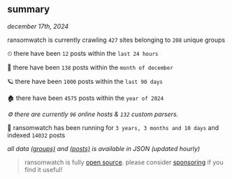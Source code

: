 
## summary
_december 17th, 2024_

ransomwatch is currently crawling `427` sites belonging to `208` unique groups

⏲ there have been `12` posts within the `last 24 hours`

🦈 there have been `138` posts within the `month of december`

🪐 there have been `1000` posts within the `last 90 days`

🏚 there have been `4575` posts within the `year of 2024`

_⚙️ there are currently `96` online hosts & `132` custom parsers._

🦕 ransomwatch has been running for `3 years, 3 months and 10 days` and indexed `14032` posts

_all data  [(groups)](http://ransomwhat.telemetry.ltd/groups) and [(posts)](http://ransomwhat.telemetry.ltd/posts) is available in JSON (updated hourly)_

> ransomwatch is fully [open source](https://github.com/joshhighet/ransomwatch#ransomwatch--). please consider [sponsoring](https://github.com/sponsors/joshhighet) if you find it useful!
